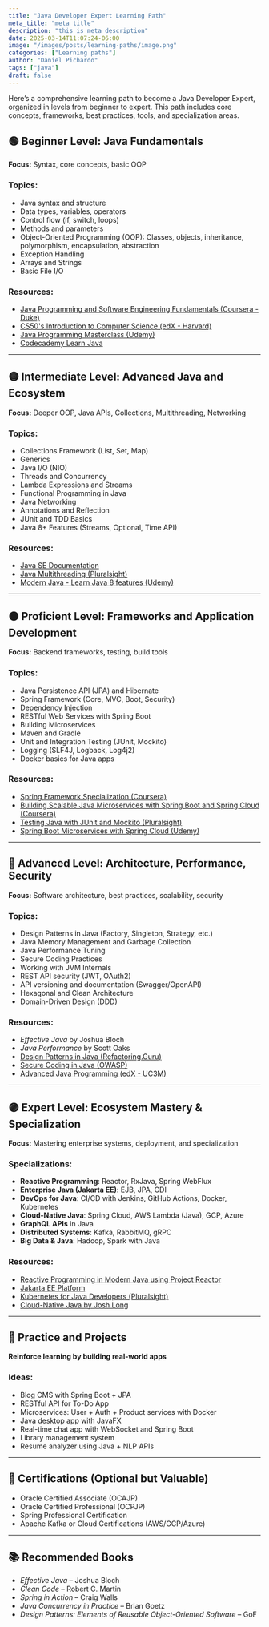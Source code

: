```yaml
---
title: "Java Developer Expert Learning Path"
meta_title: "meta title"
description: "this is meta description"
date: 2025-03-14T11:07:24-06:00
image: "/images/posts/learning-paths/image.png"
categories: ["Learning paths"]
author: "Daniel Pichardo"
tags: ["java"]
draft: false
---
```


Here’s a comprehensive learning path to become a Java Developer Expert, organized in levels from beginner to expert. This path includes core concepts, frameworks, best practices, tools, and specialization areas.

## 🟢 Beginner Level: Java Fundamentals

**Focus:** Syntax, core concepts, basic OOP

### Topics:
- Java syntax and structure
- Data types, variables, operators
- Control flow (if, switch, loops)
- Methods and parameters
- Object-Oriented Programming (OOP): Classes, objects, inheritance, polymorphism, encapsulation, abstraction
- Exception Handling
- Arrays and Strings
- Basic File I/O

### Resources:
- [Java Programming and Software Engineering Fundamentals (Coursera - Duke)](https://www.coursera.org/specializations/java-programming)
- [CS50's Introduction to Computer Science (edX - Harvard)](https://cs50.harvard.edu/)
- [Java Programming Masterclass (Udemy)](https://www.udemy.com/course/java-the-complete-java-developer-course/)
- [Codecademy Learn Java](https://www.codecademy.com/learn/learn-java)

---

## 🟡 Intermediate Level: Advanced Java and Ecosystem

**Focus:** Deeper OOP, Java APIs, Collections, Multithreading, Networking

### Topics:
- Collections Framework (List, Set, Map)
- Generics
- Java I/O (NIO)
- Threads and Concurrency
- Lambda Expressions and Streams
- Functional Programming in Java
- Java Networking
- Annotations and Reflection
- JUnit and TDD Basics
- Java 8+ Features (Streams, Optional, Time API)

### Resources:
- [Java SE Documentation](https://docs.oracle.com/en/java/javase/)
- [Java Multithreading (Pluralsight)](https://www.pluralsight.com/courses/java-multithreading)
- [Modern Java - Learn Java 8 features (Udemy)](https://www.udemy.com/course/modern-java-learn-java-8-features-by-coding-it/)

---

## 🟠 Proficient Level: Frameworks and Application Development

**Focus:** Backend frameworks, testing, build tools

### Topics:
- Java Persistence API (JPA) and Hibernate
- Spring Framework (Core, MVC, Boot, Security)
- Dependency Injection
- RESTful Web Services with Spring Boot
- Building Microservices
- Maven and Gradle
- Unit and Integration Testing (JUnit, Mockito)
- Logging (SLF4J, Logback, Log4j2)
- Docker basics for Java apps

### Resources:
- [Spring Framework Specialization (Coursera)](https://www.coursera.org/specializations/spring-framework)
- [Building Scalable Java Microservices with Spring Boot and Spring Cloud (Coursera)](https://www.coursera.org/learn/google-cloud-java-spring)
- [Testing Java with JUnit and Mockito (Pluralsight)](https://www.pluralsight.com/courses/java-testing-junit-mockito)
- [Spring Boot Microservices with Spring Cloud (Udemy)](https://www.udemy.com/course/microservices-with-spring-boot/)

---

## 🔵 Advanced Level: Architecture, Performance, Security

**Focus:** Software architecture, best practices, scalability, security

### Topics:
- Design Patterns in Java (Factory, Singleton, Strategy, etc.)
- Java Memory Management and Garbage Collection
- Java Performance Tuning
- Secure Coding Practices
- Working with JVM Internals
- REST API security (JWT, OAuth2)
- API versioning and documentation (Swagger/OpenAPI)
- Hexagonal and Clean Architecture
- Domain-Driven Design (DDD)

### Resources:
- *Effective Java* by Joshua Bloch
- *Java Performance* by Scott Oaks
- [Design Patterns in Java (Refactoring.Guru)](https://refactoring.guru/design-patterns/java)
- [Secure Coding in Java (OWASP)](https://owasp.org/www-project-secure-coding-practices/)
- [Advanced Java Programming (edX - UC3M)](https://www.edx.org/course/advanced-java-programming)

---

## 🟣 Expert Level: Ecosystem Mastery & Specialization

**Focus:** Mastering enterprise systems, deployment, and specialization

### Specializations:
- **Reactive Programming**: Reactor, RxJava, Spring WebFlux
- **Enterprise Java (Jakarta EE)**: EJB, JPA, CDI
- **DevOps for Java**: CI/CD with Jenkins, GitHub Actions, Docker, Kubernetes
- **Cloud-Native Java**: Spring Cloud, AWS Lambda (Java), GCP, Azure
- **GraphQL APIs** in Java
- **Distributed Systems**: Kafka, RabbitMQ, gRPC
- **Big Data & Java**: Hadoop, Spark with Java

### Resources:
- [Reactive Programming in Modern Java using Project Reactor](https://www.udemy.com/course/reactive-programming-in-modern-java-using-project-reactor/)
- [Jakarta EE Platform](https://jakarta.ee/)
- [Kubernetes for Java Developers (Pluralsight)](https://www.pluralsight.com/courses/kubernetes-java-developers)
- [Cloud-Native Java by Josh Long](https://www.oreilly.com/library/view/cloud-native-java/9781449374648/)

---

## 🧪 Practice and Projects

**Reinforce learning by building real-world apps**

### Ideas:
- Blog CMS with Spring Boot + JPA
- RESTful API for To-Do App
- Microservices: User + Auth + Product services with Docker
- Java desktop app with JavaFX
- Real-time chat app with WebSocket and Spring Boot
- Library management system
- Resume analyzer using Java + NLP APIs

---

## 📜 Certifications (Optional but Valuable)

- Oracle Certified Associate (OCAJP)
- Oracle Certified Professional (OCPJP)
- Spring Professional Certification
- Apache Kafka or Cloud Certifications (AWS/GCP/Azure)

---

## 📚 Recommended Books

- *Effective Java* – Joshua Bloch
- *Clean Code* – Robert C. Martin
- *Spring in Action* – Craig Walls
- *Java Concurrency in Practice* – Brian Goetz
- *Design Patterns: Elements of Reusable Object-Oriented Software* – GoF
